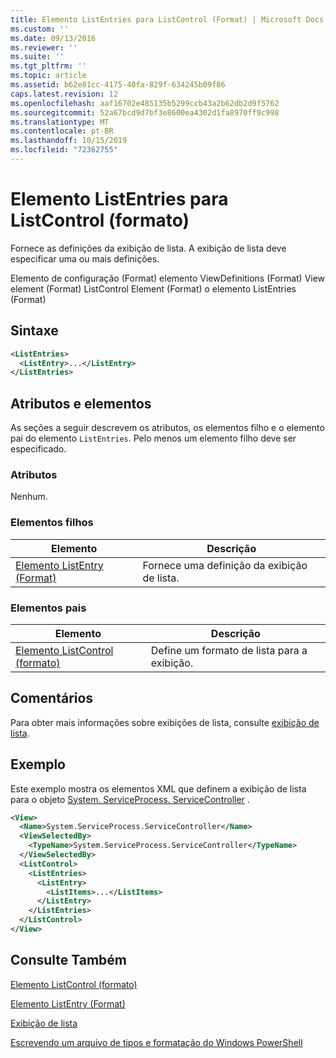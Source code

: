 ```yaml
---
title: Elemento ListEntries para ListControl (Format) | Microsoft Docs
ms.custom: ''
ms.date: 09/13/2016
ms.reviewer: ''
ms.suite: ''
ms.tgt_pltfrm: ''
ms.topic: article
ms.assetid: b62e81cc-4175-40fa-829f-634245b09f86
caps.latest.revision: 12
ms.openlocfilehash: aaf16702e485135b5299ccb43a2b62db2d9f5762
ms.sourcegitcommit: 52a67bcd9d7bf3e8600ea4302d1fa8970ff9c998
ms.translationtype: MT
ms.contentlocale: pt-BR
ms.lasthandoff: 10/15/2019
ms.locfileid: "72362755"
---
```

# <a name="listentries-element-for-listcontrol-format"></a>Elemento ListEntries para ListControl (formato)

Fornece as definições da exibição de lista. A exibição de lista deve especificar uma ou mais definições.

Elemento de configuração (Format) elemento ViewDefinitions (Format) View element (Format) ListControl Element (Format) o elemento ListEntries (Format)

## <a name="syntax"></a>Sintaxe

```xml
<ListEntries>
  <ListEntry>...</ListEntry>
</ListEntries>
```

## <a name="attributes-and-elements"></a>Atributos e elementos

As seções a seguir descrevem os atributos, os elementos filho e o elemento pai do elemento `ListEntries`. Pelo menos um elemento filho deve ser especificado.

### <a name="attributes"></a>Atributos

Nenhum.

### <a name="child-elements"></a>Elementos filhos

|Elemento|Descrição|
|-------------|-----------------|
|[Elemento ListEntry (Format)](./listentry-element-for-listcontrol-format.md)|Fornece uma definição da exibição de lista.|

### <a name="parent-elements"></a>Elementos pais

|Elemento|Descrição|
|-------------|-----------------|
|[Elemento ListControl (formato)](./listcontrol-element-format.md)|Define um formato de lista para a exibição.|

## <a name="remarks"></a>Comentários

Para obter mais informações sobre exibições de lista, consulte [exibição de lista](./creating-a-list-view.md).

## <a name="example"></a>Exemplo

Este exemplo mostra os elementos XML que definem a exibição de lista para o objeto [System. ServiceProcess. ServiceController](/dotnet/api/System.ServiceProcess.ServiceController) .

```xml
<View>
  <Name>System.ServiceProcess.ServiceController</Name>
  <ViewSelectedBy>
    <TypeName>System.ServiceProcess.ServiceController</TypeName>
  </ViewSelectedBy>
  <ListControl>
    <ListEntries>
      <ListEntry>
        <ListItems>...</ListItems>
      </ListEntry>
    </ListEntries>
  </ListControl>
</View>
```

## <a name="see-also"></a>Consulte Também

[Elemento ListControl (formato)](./listcontrol-element-format.md)

[Elemento ListEntry (Format)](./listentry-element-for-listcontrol-format.md)

[Exibição de lista](./creating-a-list-view.md)

[Escrevendo um arquivo de tipos e formatação do Windows PowerShell](./writing-a-powershell-formatting-file.md)
